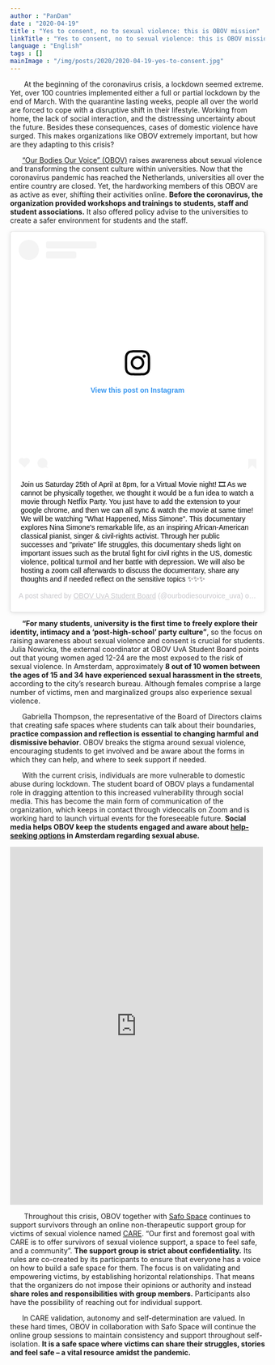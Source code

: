 ```yaml
---
author : "PanDam"
date : "2020-04-19"
title : "Yes to consent, no to sexual violence: this is OBOV mission"
linkTitle : "Yes to consent, no to sexual violence: this is OBOV mission"
language : "English"
tags : []
mainImage : "/img/posts/2020/2020-04-19-yes-to-consent.jpg"
---
```


&nbsp;&nbsp;&nbsp;&nbsp;&nbsp;&nbsp; At the beginning of the coronavirus crisis, a lockdown seemed extreme. Yet, over 100 countries implemented either a full or partial lockdown by the end of March. With the quarantine lasting weeks, people all over the world are forced to cope with a disruptive shift in their lifestyle. Working from home, the lack of social interaction, and the distressing uncertainty about the future. Besides these consequences, cases of domestic violence have surged. This makes organizations like OBOV extremely important, but how are they adapting to this crisis?

&nbsp;&nbsp;&nbsp;&nbsp;&nbsp;&nbsp;[“Our Bodies Our Voice” (OBOV)](https://ourbodies-ourvoice.com) raises awareness about sexual violence and transforming the consent culture within universities. Now that the coronavirus pandemic has reached the Netherlands, universities all over the entire country are closed. Yet, the hardworking members of this OBOV are as active as ever, shifting their activities online. **Before the coronavirus, the organization provided workshops and trainings to students, staff and student associations.** It also offered policy advise to the universities to create a safer environment for students and the staff.

<blockquote class="instagram-media" data-instgrm-captioned data-instgrm-permalink="https://www.instagram.com/p/B_KMWVMFw5-/?utm_source=ig_embed&amp;utm_campaign=loading" data-instgrm-version="12" style=" background:#FFF; border:0; border-radius:3px; box-shadow:0 0 1px 0 rgba(0,0,0,0.5),0 1px 10px 0 rgba(0,0,0,0.15); margin: 1px; max-width:540px; min-width:326px; padding:0; width:99.375%; width:-webkit-calc(100% - 2px); width:calc(100% - 2px);"><div style="padding:16px;"> <a href="https://www.instagram.com/p/B_KMWVMFw5-/?utm_source=ig_embed&amp;utm_campaign=loading" style=" background:#FFFFFF; line-height:0; padding:0 0; text-align:center; text-decoration:none; width:100%;" target="_blank"> <div style=" display: flex; flex-direction: row; align-items: center;"> <div style="background-color: #F4F4F4; border-radius: 50%; flex-grow: 0; height: 40px; margin-right: 14px; width: 40px;"></div> <div style="display: flex; flex-direction: column; flex-grow: 1; justify-content: center;"> <div style=" background-color: #F4F4F4; border-radius: 4px; flex-grow: 0; height: 14px; margin-bottom: 6px; width: 100px;"></div> <div style=" background-color: #F4F4F4; border-radius: 4px; flex-grow: 0; height: 14px; width: 60px;"></div></div></div><div style="padding: 19% 0;"></div> <div style="display:block; height:50px; margin:0 auto 12px; width:50px;"><svg width="50px" height="50px" viewBox="0 0 60 60" version="1.1" xmlns="https://www.w3.org/2000/svg" xmlns:xlink="https://www.w3.org/1999/xlink"><g stroke="none" stroke-width="1" fill="none" fill-rule="evenodd"><g transform="translate(-511.000000, -20.000000)" fill="#000000"><g><path d="M556.869,30.41 C554.814,30.41 553.148,32.076 553.148,34.131 C553.148,36.186 554.814,37.852 556.869,37.852 C558.924,37.852 560.59,36.186 560.59,34.131 C560.59,32.076 558.924,30.41 556.869,30.41 M541,60.657 C535.114,60.657 530.342,55.887 530.342,50 C530.342,44.114 535.114,39.342 541,39.342 C546.887,39.342 551.658,44.114 551.658,50 C551.658,55.887 546.887,60.657 541,60.657 M541,33.886 C532.1,33.886 524.886,41.1 524.886,50 C524.886,58.899 532.1,66.113 541,66.113 C549.9,66.113 557.115,58.899 557.115,50 C557.115,41.1 549.9,33.886 541,33.886 M565.378,62.101 C565.244,65.022 564.756,66.606 564.346,67.663 C563.803,69.06 563.154,70.057 562.106,71.106 C561.058,72.155 560.06,72.803 558.662,73.347 C557.607,73.757 556.021,74.244 553.102,74.378 C549.944,74.521 548.997,74.552 541,74.552 C533.003,74.552 532.056,74.521 528.898,74.378 C525.979,74.244 524.393,73.757 523.338,73.347 C521.94,72.803 520.942,72.155 519.894,71.106 C518.846,70.057 518.197,69.06 517.654,67.663 C517.244,66.606 516.755,65.022 516.623,62.101 C516.479,58.943 516.448,57.996 516.448,50 C516.448,42.003 516.479,41.056 516.623,37.899 C516.755,34.978 517.244,33.391 517.654,32.338 C518.197,30.938 518.846,29.942 519.894,28.894 C520.942,27.846 521.94,27.196 523.338,26.654 C524.393,26.244 525.979,25.756 528.898,25.623 C532.057,25.479 533.004,25.448 541,25.448 C548.997,25.448 549.943,25.479 553.102,25.623 C556.021,25.756 557.607,26.244 558.662,26.654 C560.06,27.196 561.058,27.846 562.106,28.894 C563.154,29.942 563.803,30.938 564.346,32.338 C564.756,33.391 565.244,34.978 565.378,37.899 C565.522,41.056 565.552,42.003 565.552,50 C565.552,57.996 565.522,58.943 565.378,62.101 M570.82,37.631 C570.674,34.438 570.167,32.258 569.425,30.349 C568.659,28.377 567.633,26.702 565.965,25.035 C564.297,23.368 562.623,22.342 560.652,21.575 C558.743,20.834 556.562,20.326 553.369,20.18 C550.169,20.033 549.148,20 541,20 C532.853,20 531.831,20.033 528.631,20.18 C525.438,20.326 523.257,20.834 521.349,21.575 C519.376,22.342 517.703,23.368 516.035,25.035 C514.368,26.702 513.342,28.377 512.574,30.349 C511.834,32.258 511.326,34.438 511.181,37.631 C511.035,40.831 511,41.851 511,50 C511,58.147 511.035,59.17 511.181,62.369 C511.326,65.562 511.834,67.743 512.574,69.651 C513.342,71.625 514.368,73.296 516.035,74.965 C517.703,76.634 519.376,77.658 521.349,78.425 C523.257,79.167 525.438,79.673 528.631,79.82 C531.831,79.965 532.853,80.001 541,80.001 C549.148,80.001 550.169,79.965 553.369,79.82 C556.562,79.673 558.743,79.167 560.652,78.425 C562.623,77.658 564.297,76.634 565.965,74.965 C567.633,73.296 568.659,71.625 569.425,69.651 C570.167,67.743 570.674,65.562 570.82,62.369 C570.966,59.17 571,58.147 571,50 C571,41.851 570.966,40.831 570.82,37.631"></path></g></g></g></svg></div><div style="padding-top: 8px;"> <div style=" color:#3897f0; font-family:Arial,sans-serif; font-size:14px; font-style:normal; font-weight:550; line-height:18px;"> View this post on Instagram</div></div><div style="padding: 12.5% 0;"></div> <div style="display: flex; flex-direction: row; margin-bottom: 14px; align-items: center;"><div> <div style="background-color: #F4F4F4; border-radius: 50%; height: 12.5px; width: 12.5px; transform: translateX(0px) translateY(7px);"></div> <div style="background-color: #F4F4F4; height: 12.5px; transform: rotate(-45deg) translateX(3px) translateY(1px); width: 12.5px; flex-grow: 0; margin-right: 14px; margin-left: 2px;"></div> <div style="background-color: #F4F4F4; border-radius: 50%; height: 12.5px; width: 12.5px; transform: translateX(9px) translateY(-18px);"></div></div><div style="margin-left: 8px;"> <div style=" background-color: #F4F4F4; border-radius: 50%; flex-grow: 0; height: 20px; width: 20px;"></div> <div style=" width: 0; height: 0; border-top: 2px solid transparent; border-left: 6px solid #f4f4f4; border-bottom: 2px solid transparent; transform: translateX(16px) translateY(-4px) rotate(30deg)"></div></div><div style="margin-left: auto;"> <div style=" width: 0px; border-top: 8px solid #F4F4F4; border-right: 8px solid transparent; transform: translateY(16px);"></div> <div style=" background-color: #F4F4F4; flex-grow: 0; height: 12px; width: 16px; transform: translateY(-4px);"></div> <div style=" width: 0; height: 0; border-top: 8px solid #F4F4F4; border-left: 8px solid transparent; transform: translateY(-4px) translateX(8px);"></div></div></div></a> <p style=" margin:8px 0 0 0; padding:0 4px;"> <a href="https://www.instagram.com/p/B_KMWVMFw5-/?utm_source=ig_embed&amp;utm_campaign=loading" style=" color:#000; font-family:Arial,sans-serif; font-size:14px; font-style:normal; font-weight:normal; line-height:17px; text-decoration:none; word-wrap:break-word;" target="_blank">Join us Saturday 25th of April at 8pm, for a Virtual Movie night! 🎞 As we cannot be physically together, we thought it would be a fun idea to watch a movie through Netflix Party. You just have to add the extension to your google chrome, and then we can all sync &amp; watch the movie at same time! We will be watching &#34;What Happened, Miss Simone&#34;. This documentary explores Nina Simone&#39;s remarkable life, as an inspiring African-American classical pianist, singer &amp; civil-rights activist. Through her public successes and &#34;private&#34; life struggles, this documentary sheds light on important issues such as the brutal fight for civil rights in the US, domestic violence, political turmoil and her battle with depression. We will also be hosting a zoom call afterwards to discuss the documentary, share any thoughts and if needed reflect on the sensitive topics ✨✨✨</a></p> <p style=" color:#c9c8cd; font-family:Arial,sans-serif; font-size:14px; line-height:17px; margin-bottom:0; margin-top:8px; overflow:hidden; padding:8px 0 7px; text-align:center; text-overflow:ellipsis; white-space:nowrap;">A post shared by <a href="https://www.instagram.com/ourbodiesourvoice_uva/?utm_source=ig_embed&amp;utm_campaign=loading" style=" color:#c9c8cd; font-family:Arial,sans-serif; font-size:14px; font-style:normal; font-weight:normal; line-height:17px;" target="_blank"> OBOV UvA Student Board</a> (@ourbodiesourvoice_uva) on <time style=" font-family:Arial,sans-serif; font-size:14px; line-height:17px;" datetime="2020-04-19T10:34:23+00:00">Apr 19, 2020 at 3:34am PDT</time></p></div></blockquote> <script async src="//www.instagram.com/embed.js"></script>


&nbsp;&nbsp;&nbsp;&nbsp;&nbsp;&nbsp;**“For many students, university is the first time to freely explore their identity, intimacy and a ‘post-high-school’ party culture”**, so the focus on raising awareness about sexual violence and consent is crucial for students. Julia Nowicka, the external coordinator at OBOV UvA Student Board points out that young women aged 12-24 are the most exposed to the risk of sexual violence. In Amsterdam, approximately **8 out of 10 women between the ages of 15 and 34 have experienced sexual harassment in the streets**, according to the city’s research bureau. Although females comprise a large number of victims, men and marginalized groups also experience sexual violence.

&nbsp;&nbsp;&nbsp;&nbsp;&nbsp;&nbsp;Gabriella Thompson, the representative of the Board of Directors claims that creating safe spaces where students can talk about their boundaries, **practice compassion and reflection is essential to changing harmful and dismissive behavior**. OBOV breaks the stigma around sexual violence, encouraging students to get involved and be aware about the forms in which they can help, and where to seek support if needed.

&nbsp;&nbsp;&nbsp;&nbsp;&nbsp;&nbsp;With the current crisis, individuals are more vulnerable to domestic abuse during lockdown. The student board of OBOV plays a fundamental role in dragging attention to this increased vulnerability through social media. This has become the main form of communication of the organization, which keeps in contact through videocalls on Zoom and is working hard to launch virtual events for the foreseeable future. **Social media helps OBOV keep the students engaged and aware about [help-seeking options](https://ourbodies-ourvoice.com/help-seeking/) in Amsterdam regarding sexual abuse.**

<iframe src="https://www.facebook.com/plugins/post.php?href=https%3A%2F%2Fwww.facebook.com%2Fpermalink.php%3Fstory_fbid%3D254923819231453%26id%3D106859750704528&width=500" width="500" height="707" style="border:none;overflow:hidden" scrolling="no" frameborder="0" allowTransparency="true" allow="encrypted-media"></iframe>

&nbsp;&nbsp;&nbsp;&nbsp;&nbsp;&nbsp; Throughout this crisis, OBOV together with [Safo Space](https://www.thesafospace.com) continues to support survivors through an online non-therapeutic support group for victims of sexual violence named [CARE](https://www.facebook.com/saferamsterdam?_rdc=2&_rdr). “Our first and foremost goal with CARE is to offer survivors of sexual violence support, a space to feel safe, and a community”. **The support group is strict about confidentiality.** Its rules are co-created by its participants to ensure that everyone has a voice on how to build a safe space for them. The focus is on validating and empowering victims, by establishing horizontal relationships. That means that the organizers do not impose their opinions or authority and instead **share roles and responsibilities with group members.** Participants also have the possibility of reaching out for individual support.

&nbsp;&nbsp;&nbsp;&nbsp;&nbsp;&nbsp;In CARE validation, autonomy and self-determination are valued. In these hard times, OBOV in collaboration with Safo Space will continue the online group sessions to maintain consistency and support throughout self-isolation. **It is a safe space where victims can share their struggles, stories and feel safe – a vital resource amidst the pandemic.**